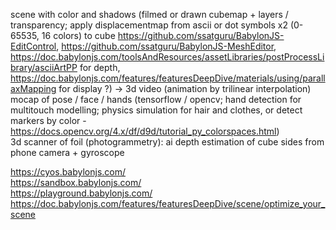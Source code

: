 
scene with color and shadows (filmed or drawn cubemap + layers / transparency; apply displacementmap from ascii or dot symbols x2 (0-65535, 16 colors) to cube
https://github.com/ssatguru/BabylonJS-EditControl, 
https://github.com/ssatguru/BabylonJS-MeshEditor, 
https://doc.babylonjs.com/toolsAndResources/assetLibraries/postProcessLibrary/asciiArtPP for depth, 
https://doc.babylonjs.com/features/featuresDeepDive/materials/using/parallaxMapping for display ?) -> 3d video (animation by trilinear interpolation)  
mocap of pose / face / hands (tensorflow / opencv; hand detection for multitouch modelling; physics simulation for hair and clothes, or detect markers by color - https://docs.opencv.org/4.x/df/d9d/tutorial_py_colorspaces.html)  
3d scanner of foil (photogrammetry): ai depth estimation of cube sides from phone camera + gyroscope
  
https://cyos.babylonjs.com/  
https://sandbox.babylonjs.com/  
https://playground.babylonjs.com/  
https://doc.babylonjs.com/features/featuresDeepDive/scene/optimize_your_scene  
